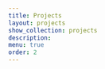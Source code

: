 ```yaml
---
title: Projects
layout: projects
show_collection: projects
description: 
menu: true
order: 2
---
```

